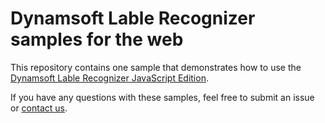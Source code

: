 # Dynamsoft Lable Recognizer samples for the web

This repository contains one sample that demonstrates how to use the [Dynamsoft Lable Recognizer JavaScript Edition](https://www.dynamsoft.com/label-recognition/sdk-javascript/).

If you have any questions with these samples, feel free to submit an issue or [contact us](https://www.dynamsoft.com/company/contact/).